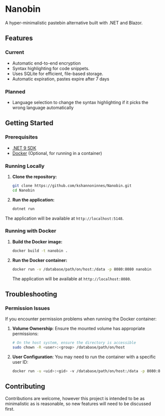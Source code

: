 # Nanobin

A hyper-minimalistic pastebin alternative built with .NET and Blazor.

## Features

### Current
- Automatic end-to-end encryption
- Syntax highlighting for code snippets.
- Uses SQLite for efficient, file-based storage.
- Automatic expiration, pastes expire after 7 days

### Planned
- Language selection to change the syntax highlighting if it picks the wrong language automatically

## Getting Started

### Prerequisites

- [.NET 9 SDK](https://dotnet.microsoft.com/download/dotnet/9.0)
- [Docker](https://www.docker.com/get-started) (Optional, for running in a container)

### Running Locally

1.  **Clone the repository:**
    ```bash
    git clone https://github.com/kshannoninnes/Nanobin.git
    cd Nanobin
    ```

2.  **Run the application:**
    ```bash
    dotnet run
    ```

The application will be available at `http://localhost:5148`.

### Running with Docker

1. **Build the Docker image:**
   ```bash
   docker build -t nanobin .
   ```

2. **Run the Docker container:**
   ```bash
   docker run -v /database/path/on/host:/data -p 8080:8080 nanobin
   ```

   The application will be available at `http://localhost:8080`.

## Troubleshooting

### Permission Issues

If you encounter permission problems when running the Docker container:

1. **Volume Ownership**: Ensure the mounted volume has appropriate permissions:
   ```bash
   # On the host system, ensure the directory is accessible
   sudo chown -R <user>:<group> /database/path/on/host
   ```

2. **User Configuration**: You may need to run the container with a specific user ID:
   ```bash
   docker run -u <uid>:<gid> -v /database/path/on/host:/data -p 8080:8080 nanobin
   ```

## Contributing

Contributions are welcome, however this project is intended to be as minimalistic as is reasonable, so new features will need to be discussed first.
